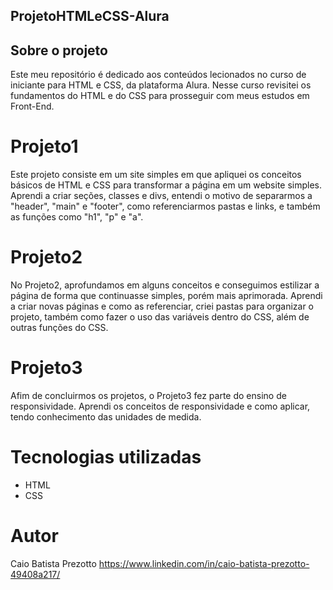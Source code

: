 ## ProjetoHTMLeCSS-Alura

## Sobre o projeto

Este meu repositório é dedicado aos conteúdos lecionados no curso de iniciante para HTML e CSS, da plataforma Alura. Nesse curso revisitei os fundamentos do HTML e do CSS para prosseguir com meus estudos em Front-End.

# Projeto1

Este projeto consiste em um site simples em que apliquei os conceitos básicos de HTML e CSS para transformar a página em um website simples. Aprendi a criar seções, classes e divs, entendi o motivo de separarmos a "header", "main" e "footer", como referenciarmos pastas e links, e também as funções como "h1", "p" e "a". 

# Projeto2

No Projeto2, aprofundamos em alguns conceitos e conseguimos estilizar a página de forma que continuasse simples, porém mais aprimorada. Aprendi a criar novas páginas e como as referenciar, criei pastas para organizar o projeto, também como fazer o uso das variáveis dentro do CSS, além de outras funções do CSS.

# Projeto3

Afim de concluirmos os projetos, o Projeto3 fez parte do ensino de responsividade. Aprendi os conceitos de responsividade e como aplicar, tendo conhecimento das unidades de medida.

# Tecnologias utilizadas
- HTML
- CSS

# Autor

Caio Batista Prezotto
https://www.linkedin.com/in/caio-batista-prezotto-49408a217/
